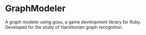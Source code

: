 # GraphModeler
A graph modeler using gosu, a game development library for Ruby. Developed for the study of Hamiltonian graph recognition.
